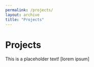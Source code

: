 ```yaml
---
permalink: /projects/
layout: archive
title: "Projects"
---
```


# Projects

This is a placeholder text! [lorem ipsum]